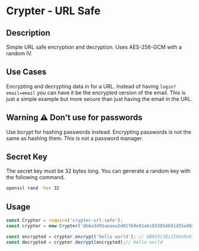 # Crypter - URL Safe

## Description
Simple URL safe encryption and decryption. Uses AES-256-GCM with a random IV. 

## Use Cases
Encrypting and decrypting data in for a URL. Instead of having `login?email=email` you can have it be the encrypted version of the email. This is just a simple example but more secure than just having the email in the URL.

## Warning ⚠️ Don't use for passwords
Use bcrypt for hashing passwords instead. Encrypting passwords is not the same as hashing them. This is not a password manager.

## Secret Key
The secret key must be 32 bytes long. You can generate a random key with the following command.
```bash
openssl rand -hex 32
```

## Usage
```javascript
const Crypter = require('crypter-url-safe');
const crypter = new Crypter('db6a3d91aeaea2d91f69e91a6c033854b91d55e86393044bc9e7efb6e5bf5b2c');

const encrypted = crypter.encrypt('hello world'); // DB0Y5C38i32VVu9xk1nWY9qQ_YHo7V9UTF5hOecxHBDg57ibE7QvfGYk8p7EHo-jGv94_0iXyYEGDGPRDsrjv9z0iwHLWlT_t1PfcpC8SWGb6sXW64yblAiGOA
const decrypted = crypter.decrypt(encrypted);// hello world
```
